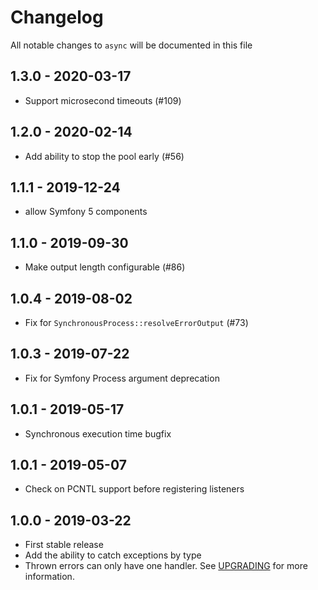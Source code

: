 # Changelog

All notable changes to `async` will be documented in this file

## 1.3.0 - 2020-03-17

- Support microsecond timeouts (#109)

## 1.2.0 - 2020-02-14

- Add ability to stop the pool early (#56)

## 1.1.1 - 2019-12-24

- allow Symfony 5 components

## 1.1.0 - 2019-09-30

- Make output length configurable (#86)

## 1.0.4 - 2019-08-02

- Fix for `SynchronousProcess::resolveErrorOutput` (#73)

## 1.0.3 - 2019-07-22

- Fix for Symfony Process argument deprecation

## 1.0.1 - 2019-05-17

- Synchronous execution time bugfix

## 1.0.1 - 2019-05-07

- Check on PCNTL support before registering listeners

## 1.0.0 - 2019-03-22

- First stable release
- Add the ability to catch exceptions by type
- Thrown errors can only have one handler. 
See [UPGRADING](./UPGRADING.md#100) for more information.
